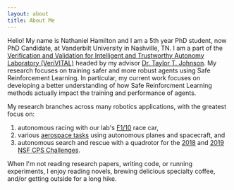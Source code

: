 ```yaml
---
layout: about
title: About Me
---
```


Hello! My name is Nathaniel Hamilton and I am a 5th year PhD student, now PhD Candidate, at Vanderbilt University in Nashville, TN. I am a part of the [Verification and Validation for Intelligent and Trustworthy Autonomy Laboratory (VeriVITAL)](http://www.verivital.com/) headed by my advisor [Dr. Taylor T. Johnson](http://www.taylortjohnson.com/). My research focuses on training safer and more robust agents using Safe Reinforcement Learning. In particular, my current work focuses on developing a better understanding of how Safe Reinforcment Learning methods actually impact the training and performance of agents. 

My research branches across many robotics applications, with the greatest focus on:
1. autonomous racing with our lab's [F1/10](https://f1tenth.org/) race car,
2. various [aerospace tasks](https://github.com/act3-ace/SafeRL) using autonomous planes and spacecraft, and
3. autonomous search and rescue with a quadrotor for the [2018](https://cps-vo.org/group/arcompetitions) and [2019 NSF CPS Challenges](https://cps-vo.org/group/arcompetitions).

When I'm not reading research papers, writing code, or running experiments, I enjoy reading novels, brewing delicious specialty coffee, and/or getting outside for a long hike. 